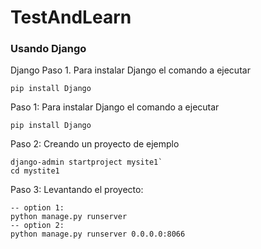 # TestAndLearn
### Usando Django 

Django
Paso 1. 
Para instalar Django el comando a ejecutar

`pip install Django`

Paso 1: Para instalar Django el comando a ejecutar

`pip install Django`

Paso 2: Creando un proyecto de ejemplo

```
django-admin startproject mysite1`
cd mystite1
```

Paso 3: Levantando el proyecto:
```
-- option 1: 
python manage.py runserver
-- option 2: 
python manage.py runserver 0.0.0.0:8066
```
